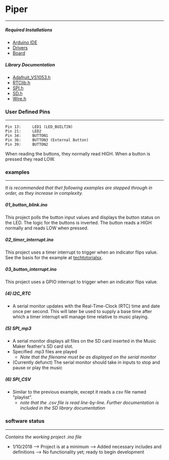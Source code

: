 # Piper
---
##### Required Installations
- [Arduino IDE](https://www.arduino.cc/en/Main/Software)
- [Drivers](https://learn.adafruit.com/adafruit-huzzah32-esp32-feather/using-with-arduino-ide)
- [Board](https://github.com/espressif/arduino-esp32/blob/master/docs/arduino-ide/windows.md)

##### Library Documentation
- [Adafruit_VS1053.h](https://github.com/adafruit/Adafruit_VS1053_Library)
- [RTClib.h](https://learn.adafruit.com/ds1307-real-time-clock-breakout-board-kit/arduino-library)
- [SPI.h](https://www.arduino.cc/en/Reference/SPI)
- [SD.h](https://www.arduino.cc/en/Reference/SD)
- [Wire.h](https://www.arduino.cc/en/Reference/Wire)

### User Defined Pins
---
    Pin 13:     LED1 (LED_BUILTIN)
    Pin 21:     LED2
    Pin 34:     BUTTON1
    Pin 36:     BUTTON3 (External Button)
    Pin 39:     BUTTON2

When reading the buttons, they normally read HIGH.  When a button is pressed they read LOW.

### examples
---
*It is recommended that thet following examples are stepped through in order, as they increase in complexity.*
##### 01_button_blink.ino
This project polls the button input values and displays the button status on the LED.  The logic for the buttons is inverted.  The button reads a HIGH normally and reads LOW when pressed.

##### 02_timer_interrupt.ino
This project uses a timer interrupt to trigger when an indicator flips value.  See the basis for the example at [techtotorialsx](https://techtutorialsx.com/2017/10/07/esp32-arduino-timer-interrupts/).

##### 03_button_interrupt.ino
This project uses a GPIO interrupt to trigger when an indicator flips value.

##### (4) I2C_RTC
- A serial monitor updates with the Real-Time-Clock (RTC) time and date once per second. This will later be used to supply a base time after which a timer interrupt will manage time relative to music playing.

##### (5) SPI_mp3
- A serial monitor displays all files on the SD card inserted in the Music Maker feather's SD card slot.
- Specified .mp3 files are played
    - *Note that the filename must be as displayed on the serial monitor*
- (Currently defunct) The serial monitor should take in inputs to stop and pause or play the music

##### (6) SPI_CSV
- Similar to the previous example, except it reads a csv file named "playlist".
    - *note that the .csv file is read line-by-line. Further documentation is included in the SD library documentation*

### software status
---
*Contains the working project .ino file*
- 1/10/2018
        --> Project is at a minimum
        --> Added necessary includes and definitions
        --> No functionality yet; ready to begin development
